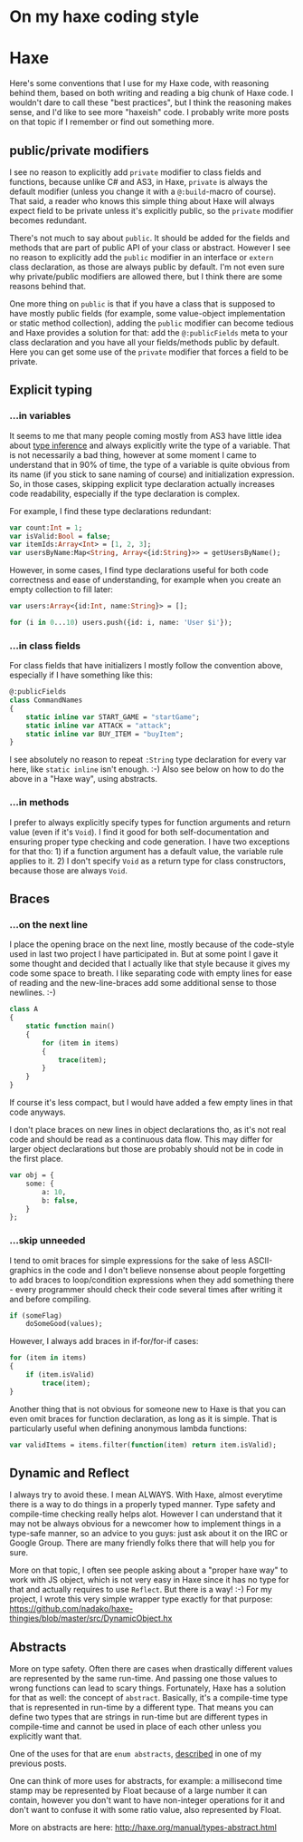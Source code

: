 [tags]: haxe,codestyle
[disqus]: 79958903007

# On my haxe coding style

# Haxe

Here's some conventions that I use for my Haxe code, with reasoning behind them, based on both writing and reading a big chunk of Haxe code. I wouldn't dare to call these "best practices", but I think the reasoning makes sense, and I'd like to see more "haxeish" code. I probably write more posts on that topic if I remember or find out something more.


## public/private modifiers

I see no reason to explicitly add `private` modifier to class fields and functions, because unlike C# and AS3, in Haxe, `private` is always the default modifier (unless you change it with a `@:build`-macro of course). That said, a reader who knows this simple thing about Haxe will always expect field to be private unless it's explicitly public, so the `private` modifier becomes redundant.

There's not much to say about `public`. It should be added for the fields and methods that are part of public API of your class or abstract. However I see no reason to explicitly add the `public` modifier in an interface or `extern` class declaration, as those are always public by default. I'm not even sure why private/public modifiers are allowed there, but I think there are some reasons behind that.

One more thing on `public` is that if you have a class that is supposed to have mostly public fields (for example, some value-object implementation or static method collection), adding the `public` modifier can become tedious and Haxe provides a solution for that: add the `@:publicFields` meta to your class declaration and you have all your fields/methods public by default. Here you can get some use of the `private` modifier that forces a field to be private.


## Explicit typing

### ...in variables

It seems to me that many people coming mostly from AS3 have little idea about [type inference](http://en.wikipedia.org/wiki/Type_inference) and always explicitly write the type of a variable. That is not necessarily a bad thing, however at some moment I came to understand that in 90% of time, the type of a variable is quite obvious from its name (if you stick to sane naming of course) and initialization expression. So, in those cases, skipping explicit type declaration actually increases code readability, especially if the type declaration is complex.

For example, I find these type declarations redundant:

```haxe
var count:Int = 1;
var isValid:Bool = false;
var itemIds:Array<Int> = [1, 2, 3];
var usersByName:Map<String, Array<{id:String}>> = getUsersByName();
```

However, in some cases, I find type declarations useful for both code correctness and ease of understanding, for example when you create an empty collection to fill later:

```haxe
var users:Array<{id:Int, name:String}> = [];

for (i in 0...10) users.push({id: i, name: 'User $i'});
```

### ...in class fields

For class fields that have initializers I mostly follow the convention above, especially if I have something like this:

```haxe
@:publicFields
class CommandNames
{
    static inline var START_GAME = "startGame";
    static inline var ATTACK = "attack";
    static inline var BUY_ITEM = "buyItem";
}
```

I see absolutely no reason to repeat `:String` type declaration for every var here, like `static inline` isn't enough. :-) Also see below on how to do the above in a "Haxe way", using abstracts.

### ...in methods

I prefer to always explicitly specify types for function arguments and return value (even if it's `Void`). I find it good for both self-documentation and ensuring proper type checking and code generation. I have two exceptions for that tho: 1) if a function argument has a default value, the variable rule applies to it. 2) I don't specify `Void` as a return type for class constructors, because those are always `Void`.


## Braces

### ...on the next line

I place the opening brace on the next line, mostly because of the code-style used in last two project I have participated in. But at some point I gave it some thought and decided that I actually like that style because it gives my code some space to breath. I like separating code with empty lines for ease of reading and the new-line-braces add some additional sense to those newlines. :-)

```haxe
class A
{
    static function main()
    {
        for (item in items)
        {
            trace(item);
        }
    }
}
```

If course it's less compact, but I would have added a few empty lines in that code anyways.


I don't place braces on new lines in object declarations tho, as it's not real code and should be read as a continuous data flow. This may differ for larger object declarations but those are probably should not be in code in the first place.

```haxe
var obj = {
    some: {
        a: 10,
        b: false,
    }
};
```

### ...skip unneeded

I tend to omit braces for simple expressions for the sake of less ASCII-graphics in the code and I don't believe nonsense about people forgetting to add braces to loop/condition expressions when they add something there - every programmer should check their code several times after writing it and before compiling.

```haxe
if (someFlag)
    doSomeGood(values);
```

However, I always add braces in if-for/for-if cases:

```haxe
for (item in items)
{
    if (item.isValid)
        trace(item);
}
```

Another thing that is not obvious for someone new to Haxe is that you can even omit braces for function declaration, as long as it is simple. That is particularly useful when defining anonymous lambda functions: 

```haxe
var validItems = items.filter(function(item) return item.isValid);
```

## Dynamic and Reflect

I always try to avoid these. I mean ALWAYS. With Haxe, almost everytime there is a way to do things in a properly typed manner. Type safety and compile-time checking really helps alot. However I can understand that it may not be always obvious for a newcomer how to implement things in a type-safe manner, so an advice to you guys: just ask about it on the IRC or Google Group. There are many friendly folks there that will help you for sure.

More on that topic, I often see people asking about a "proper haxe way" to work with JS object, which is not very easy in Haxe since it has no type for that and actually requires to use `Reflect`. But there is a way! :-) For my project, I wrote this very simple wrapper type exactly for that purpose: <https://github.com/nadako/haxe-thingies/blob/master/src/DynamicObject.hx>


## Abstracts

More on type safety. Often there are cases when drastically different values are represented by the same run-time. And passing one those values to wrong functions can lead to scary things. Fortunately, Haxe has a solution for that as well: the concept of `abstract`. Basically, it's a compile-time type that is represented in run-time by a different type. That means you can define two types that are strings in run-time but are different types in compile-time and cannot be used in place of each other unless you explicitly want that.

One of the uses for that are `enum abstracts`, [described](./2013-10-21_haxe-enum-abstracts.html) in one of my previous posts.

One can think of more uses for abstracts, for example: a millisecond time stamp may be represented by Float because of a large number it can contain, however you don't want to have non-integer operations for it and don't want to confuse it with some ratio value, also represented by Float.

More on abstracts are here: <http://haxe.org/manual/types-abstract.html>
